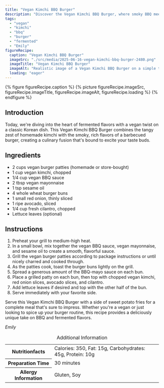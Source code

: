 ```yaml
---
title: "Vegan Kimchi BBQ Burger"
description: "Discover the Vegan Kimchi BBQ Burger, where smoky BBQ meets tangy kimchi in a delightful vegan fusion. Perfect for those who love bold, fermented flavors."
tags:
  - "vegan"
  - "kimchi"
  - "bbq"
  - "burger"
  - "fermented"
  - "Emily"
figureRecipe: 
  caption: "Vegan Kimchi BBQ Burger"
  imageSrc: "./src/media/2025-06-16-vegan-kimchi-bbq-burger-2480.png"
  imageTitle: "Vegan Kimchi BBQ Burger"
  imageAlt: "Realistic image of a Vegan Kimchi BBQ Burger on a simple table, featuring whole wheat bun, vegan patties, kimchi, avocado, and a glossy dressing, with sweet potato fries."
  loading: "eager"
---
```


{% figure figureRecipe.caption %}
{% picture figureRecipe.imageSrc, figureRecipe.imageTitle, figureRecipe.imageAlt, figureRecipe.loading %}
{% endfigure %}

## Introduction

Today, we're diving into the heart of fermented flavors with a vegan twist on a classic Korean dish. This Vegan Kimchi BBQ Burger combines the tangy zest of homemade kimchi with the smoky, rich flavors of a barbecued burger, creating a culinary fusion that's bound to excite your taste buds.

## Ingredients

- 2 cups vegan burger patties (homemade or store-bought)
- 1 cup vegan kimchi, chopped
- 1/4 cup vegan BBQ sauce
- 2 tbsp vegan mayonnaise
- 1 tsp sesame oil
- 4 whole wheat burger buns
- 1 small red onion, thinly sliced
- 1 ripe avocado, sliced
- 1/4 cup fresh cilantro, chopped
- Lettuce leaves (optional)

## Instructions

1. Preheat your grill to medium-high heat.
2. In a small bowl, mix together the vegan BBQ sauce, vegan mayonnaise, and sesame oil to create a smooth, flavorful sauce.
3. Grill the vegan burger patties according to package instructions or until nicely charred and cooked through.
4. As the patties cook, toast the burger buns lightly on the grill.
5. Spread a generous amount of the BBQ-mayo sauce on each bun.
6. Place a grilled patty on each bun, then top with chopped vegan kimchi, red onion slices, avocado slices, and cilantro.
7. Add lettuce leaves if desired and top with the other half of the bun.
8. Serve immediately with your favorite side.

Serve this Vegan Kimchi BBQ Burger with a side of sweet potato fries for a complete meal that's sure to impress. Whether you're a vegan or just looking to spice up your burger routine, this recipe provides a deliciously unique take on BBQ and fermented flavors.

*Emily*

<table><caption class='sr-only'>Additional Information</caption><tr><th>Nutritionfacts</th><td>Calories: 350, Fat: 15g, Carbohydrates: 45g, Protein: 10g&nbsp;</td></tr><tr><th>Preparation Time</th><td>30 minutes&nbsp;</td></tr><tr><th>Allergy Information</th><td>Gluten, Soy&nbsp;</td></tr></table>

